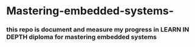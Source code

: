 # Mastering-embedded-systems-
### this repo is document and measure my progress in LEARN IN DEPTH diploma for mastering embedded systems
